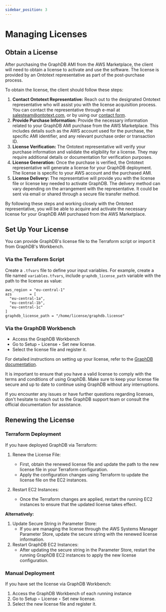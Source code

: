 ```yaml
---
sidebar_position: 3
---
```


# Managing Licenses

## Obtain a License

After purchasing the GraphDB AMI from the AWS Marketplace, the client will need to obtain a license to 
activate and use the software.
The license is provided by an Ontotext representative as part of the post-purchase process.

To obtain the license, the client should follow these steps:
1. **Contact Ontotext Representative:** 
   Reach out to the designated Ontotext representative who will assist you with the license acquisition process.
   You can contact the representative through e-mail at salesteam@ontotext.com, or by using our [contact form](https://www.ontotext.com/contact/).
2. **Provide Purchase Information:** 
   Provide the necessary information related to your GraphDB AMI purchase from the AWS Marketplace.
   This includes details such as the AWS account used for the purchase, the specific AMI identifier, 
   and any relevant purchase order or transaction ID.
3. **License Verification:** 
   The Ontotext representative will verify your purchase information and validate the eligibility for a license.
   They may require additional details or documentation for verification purposes.
4. **License Generation:** 
   Once the purchase is verified, the Ontotext representative will generate a license for your GraphDB deployment.
   The license is specific to your AWS account and the purchased AMI.
5. **License Delivery:** 
   The representative will provide you with the license file or license key needed to activate GraphDB.
   The delivery method can vary depending on the arrangement with the representative.
   It could be sent via email or shared through a secure file transfer method.


By following these steps and working closely with the Ontotext representative, 
you will be able to acquire and activate the necessary license for your GraphDB AMI purchased from the AWS Marketplace.

## Set Up Your License
   
You can provide GraphDB's license file to the Terraform script or import it from GraphDB's Workbench. 

### Via the Terraform Script
Create a `.tfvars` file to define your input variables. 
For example, create a file named `variables.tfvars`, include `graphdb_license_path` variable with the path to the 
license as value:

```shell
aws_region = "eu-central-1"
azs        = [
  "eu-central-1a",
  "eu-central-1b",
  "eu-central-1c"
]
graphdb_license_path = "/home/license/graphdb.license"
```   

### Via the GraphDB Workbench
* Access the GraphDB Workbench
* Go to Setup ‣ License ‣ Set new license.
* Select the license file and register it.

For detailed instructions on setting up your license, refer to the [GraphDB documentation](https://graphdb.ontotext.com/documentation/10.3/getting-started.html#set-up-your-license).


It is important to ensure that you have a valid license to comply with the terms and conditions of using GraphDB. 
Make sure to keep your license file secure and up to date to continue using GraphDB without any interruptions.

If you encounter any issues or have further questions regarding licenses, don't hesitate to reach out 
to the GraphDB support team or consult the official documentation for assistance.

## Renewing the License

### Terraform Deployment
If you have deployed GraphDB via Terraform:
1. Renew the License File:
   * First, obtain the renewed license file and update the path to the new license file in your Terraform configuration.
   * Apply the configuration changes using Terraform to update the license file on the EC2 instances.

2. Restart EC2 Instances:
   * Once the Terraform changes are applied, restart the running EC2 instances to ensure that the updated license 
     takes effect.

**Alternatively:**

1. Update Secure String in Parameter Store:
   * If you are managing the license through the AWS Systems Manager Parameter Store, update the secure string with 
     the renewed license information.
2. Restart GraphDB EC2 Instances:
   * After updating the secure string in the Parameter Store, restart the running GraphDB EC2 instances to apply the 
     new license configuration.

### Manual Deployment

If you have set the license via GraphDB Workbench:
1. Access the GraphDB Workbench of each running instance
2. Go to Setup ‣ License ‣ Set new license.
3. Select the new license file and register it.
